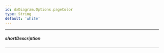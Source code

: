 ```yaml
---
id: dxDiagram.Options.pageColor
type: String
default: 'white'
---
```

---
##### shortDescription

---
